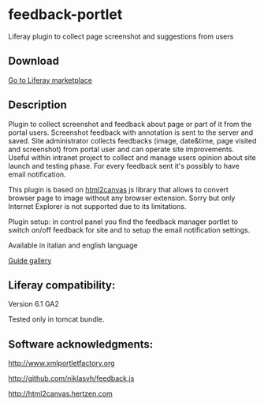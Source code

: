 feedback-portlet
================

Liferay plugin to collect page screenshot and suggestions from users

## Download

[Go to Liferay marketplace](https://www.liferay.com/it/marketplace/-/mp/application/31850375)

## Description

Plugin to collect screenshot and feedback about page or part of it from the portal users. Screenshot feedback with annotation is sent to the server and saved. Site administrator collects feedbacks (image, date&time, page visited and screenshot) from portal user and can operate site improvements.
Useful within intranet project to collect and manage users opinion about site launch and testing phase.
For every feedback sent it's possibly to have email notification.

This plugin is based on [html2canvas](http://html2canvas.hertzen.com) js library that allows to convert browser page to image without any browser extension.
Sorry but only Internet Explorer is not supported due to its limitations.

Plugin setup: in control panel you find the feedback manager portlet to switch on/off feedback for site and to setup the email notification settings.

Available in italian and english language


[Guide gallery](http://www.dropmocks.com/mCE3Lf)


## Liferay compatibility:

Version 6.1 GA2

Tested only in tomcat bundle.

## Software acknowledgments:

http://www.xmlportletfactory.org

http://github.com/niklasvh/feedback.js

http://html2canvas.hertzen.com








